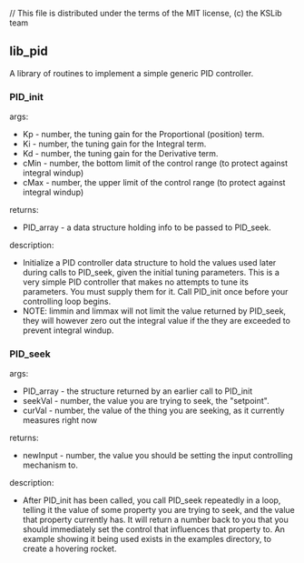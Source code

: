 // This file is distributed under the terms of the MIT license, (c) the KSLib team

## lib_pid

A library of routines to implement a simple generic PID controller.

### PID_init

args:
  * Kp - number, the tuning gain for the Proportional (position) term.
  * Ki - number, the tuning gain for the Integral term.
  * Kd - number, the tuning gain for the Derivative term.
  * cMin - number, the bottom limit of the control range (to protect against integral windup)
  * cMax - number, the upper limit of the control range (to protect against integral windup)

returns:
  * PID_array - a data structure holding info to be passed to PID_seek.

description:
  * Initialize a PID controller data structure to hold the
    values used later during calls to PID_seek, given the
    initial tuning parameters.  This is a very simple PID controller
    that makes no attempts to tune its parameters.  You must supply them
    for it.  Call PID_init once before your controlling loop begins.
  * NOTE: limmin and limmax will not limit the value returned by PID_seek, they will however
    zero out the integral value if the they are exceeded to prevent integral windup.

### PID_seek

args:
  * PID_array - the structure returned by an earlier call to PID_init
  * seekVal - number, the value you are trying to seek, the "setpoint".
  * curVal - number, the value of the thing you are seeking, as it
    currently measures right now

returns:
  * newInput - number, the value you should be setting the
    input controlling mechanism to.

description:
  * After PID_init has been called, you call PID_seek repeatedly in a
    loop, telling it the value of some property you are trying to
    seek, and the value that property currently has.  It will return
    a number back to you that you should immediately set the control
    that influences that property to.  An example showing it being
    used exists in the examples directory, to create a hovering rocket.
